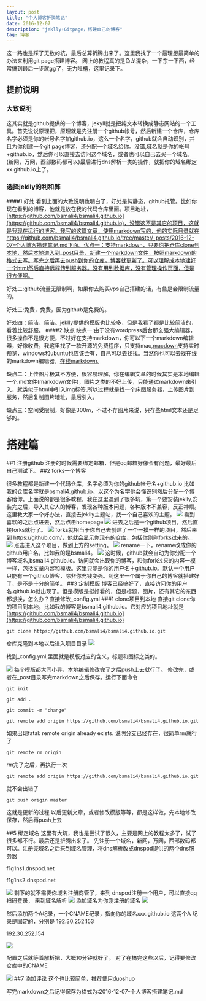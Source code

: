 ```yaml
---
layout: post
title: "个人博客折腾笔记"
date: 2016-12-07 
description: "jeklly+Gitpage，搭建自己的博客"
tag: 博客 
---
```


 这一路也是踩了无数的坑，最后总算折腾出来了。这里我找了一个最理想最简单的办法来利用git page搭建博客。
 网上的教程真的是鱼龙混杂，一下东一下西，经常搞到最后一步就gg了，无力吐槽，这里记录下。

## 提前说明
### 大致说明
这其实就是github提供的一个博客，jekyll就是把纯文本转换成静态网站的一个工具。首先说说原理把，原理就是先注册一个github帐号，然后新建一个仓库，仓库名字必须是你的帐号名字加github.io，这么一个名字，github就会自动识别，并且为你创建一个git page博客，还分配一个域名给你。没错,域名就是你的帐号+github.io，然后你可以直接去访问这个域名，或者也可以自己去买一个域名，(新网，万网，西部数码都可以)最后进行dns解析一类的操作，就把你的域名绑定xx.github.io上了。
### 选择jeklly的利和弊
####1.好处
看到上面的大致说明也明白了，好处是纯静态，github托管。比如你现在看到的博客，他就是放在我的代码仓库里面。项目地址，[https://github.com/bsmali4/bsmali4.github.io](https://github.com/bsmali4/bsmali4.github.io)，没错这不是其它的项目，这就是我现在运行的博客。我写的这篇文章，使用markdown写的，他的实际目录就在https://github.com/bsmali4/bsmali4.github.io/tree/master/_posts/2016-12-07-个人博客搭建笔记.md下面。优点一：支持markdown，只要你把仓库clone到本地，然后本地进入到_post目录，新建一个markdown文件，按照markdown的格式去写。写完之后再去push到你的仓库，博客就更新了。可以理解成本地建好一个html然后直接远程传到服务器。没有用到数据库，没有管理操作页面，但是很方便啊。<p>好处二:github流量无限制啊，如果你去购买vps自己搭建的话，有些是会限制流量的。<p>好处三:免费，免费，因为github是免费的。<p>好处四：简洁，简洁。jeklly提供的模版也比较多，但是我看了都是比较简洁的，看着比较舒服。
####2.缺点
缺点一:由于没有wordpress后台那么强大编辑器，很多操作不是很方便，不过好在支持markdown，你可以下一个markdown编辑器，好像收费，我这里找了一款开源的免费程序，只支持mac,[macdown](http://macdown.uranusjr.com/)支持实时预览，windows和ubuntu也应该会有，自己可以去找找。当然你也可以去找在线的markdown编辑器，[在线markdown](http://mahua.jser.me/)。<p>缺点二：上传图片极其不方便，很容易理解，你在编辑文章的时候其实是本地编辑一个.md文件(markdown文件)，图片之类的不好上传，只能通过markdown来引入，就类似于html中引入img标签,所以过程就是找一个床图服务器，上传图片到服务，然后复制图片地址，最后引入。<p>缺点三：空间受限制，好像是300m，不过不存图片来说，只存些html文本还是足够的。


# 搭建篇
##1 注册github
 注册的时候需要绑定邮箱，但是qq邮箱好像会有问题，最好最后自己测试下。
##2 forks一个博客

很多教程都是新建一个代码仓库，名字必须为你的github帐号名+github.io
比如我的仓库名字就是bsmali4.github.io，以这个为名字他会懂识别然后分配一个博客给你。上面说的都是很多教程，我在这里遇到了很多坑，第一个要安装jeklly,安装完之后，导入其它人的博客，发现各种版本问题，各种版本不兼容，反正神烦。这里教大家一个好办法，直接去jeklly主题站，找一个自己喜欢的主题。
![](http://ohsqlm7gj.bkt.clouddn.com/public/16-12-7/97790532.jpg)
看到喜欢的之后点进去，然后点击homepage
![](http://ohsqlm7gj.bkt.clouddn.com/public/16-12-7/63704902.jpg)
进去之后是一个github项目，然后直接forks就行了。
![](http://ohsqlm7gj.bkt.clouddn.com/public/16-12-7/98781296.jpg)
forks就相当于你自己去创建了一个一摸一样的项目，然后来到
https://github.com/，他就会显示你现有的仓库，包括你刚刚forks过来的。
![](http://ohsqlm7gj.bkt.clouddn.com/public/16-12-7/82906832.jpg)
点击进入这个项目，做到上方的setting。
![](http://ohsqlm7gj.bkt.clouddn.com/public/16-12-7/8498072.jpg)
rename一下，rename改成你的github用户名，比如我的是bsmali4。
![](http://ohsqlm7gj.bkt.clouddn.com/public/16-12-7/55332423.jpg)
这时候，github就会自动为你分配一个博客域名,bsmali4.github.io。访问就会出现你的博客，和你fork过来的内容一模一样，包括文章内容和模版。这里只能是你的用户名＋github.io。默认一个用户只能有一个github博客，除非你充钱变强。到这里一个属于你自己的博客就搭建好了，是不是十分的简单。
##3 定制模版
博客已经搞好了，直接访问你的用户名.github.io就出现了。但是模版是挺好看的，但是标题，图片，还有其它的东西都想换，怎么办？直接修改_config.yml
###1 clone项目到本地
直接git clone你的项目到本地，比如我的博客是bsmali4.github.io。它对应的项目地址就是[https://github.com/bsmali4/bsmali4.github.io](https://github.com/bsmali4/bsmali4.github.io)
```
git clone https://github.com/bsmali4/bsmali4.github.io.git
```
仓库克隆到本地以后进入项目目录
![](http://ohsqlm7gj.bkt.clouddn.com/public/16-12-7/67320019.jpg)

找到_config.yml,里面就是模版对应的含义，标题和图标之类的。

![](http://ohsqlm7gj.bkt.clouddn.com/public/16-12-7/71929327.jpg)
每个模版都大同小异，本地编辑修改完了之后push上去就行了。
修改完，或者在_post目录写完markdown之后保存。运行下面命令

```
git init
```
```
git add .
```
```
git commit -m "change"
```
```
git remote add origin https://github.com/bsmali4/bsmali4.github.io.git
```
如果出现fatal: remote origin already exists.
说明分支已经存在，很简单rm就行了<p>
```
git remote rm origin
```
rm完了之后，再执行一次<p>
```
git remote add origin https://github.com/bsmali4/bsmali4.github.io.git
```
就不会出错了<p>
```
git push origin master
```
这就是更新的过程
以后更新文章，或者修改模版等等，都是这样做，先本地修改保存，然后再push上去

##5 绑定域名
这里有大坑，我也是尝试了很久，主要是网上的教程太多了，试了很多都不行。最后还是折腾出来了。
先注册一个域名，新网，万网，西部数码都可以。注册完域名之后来到域名管理，将dns解析改成dnspod提供的两个dns服务器<p>
f1g1ns1.dnspod.net<p>
f1g1ns2.dnspod.net<p>
![](http://ohsqlm7gj.bkt.clouddn.com/public/16-12-7/31575337.jpg)
剩下的就不需要你域名注册商管了，来到
dnspod注册一个用户，可以直接qq扫码登录，
来到域名解析
![](http://ohsqlm7gj.bkt.clouddn.com/public/16-12-7/95291995.jpg)
添加域名为你刚注册的域名
![](http://ohsqlm7gj.bkt.clouddn.com/public/16-12-7/57189037.jpg)

然后添加两个A纪录，一个CNAME纪录，指向你的域名xxx.github.io
这两个A 纪录是固定的，分别是
192.30.252.153<p>
192.30.252.154<p>
![](http://ohsqlm7gj.bkt.clouddn.com/public/16-12-7/98423626.jpg)

配置之后就等着解析把，大概10分钟就好了。
对了在搞完这些以后，记得要修改仓库中的CNAME

![](http://ohsqlm7gj.bkt.clouddn.com/public/16-12-7/28354696.jpg)
##7 添加评论
这个也比较简单，推荐使用duoshuo

写完markdown之后记得保存为格式为:2016-12-07-个人博客搭建笔记.md








